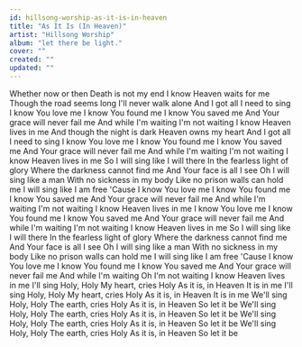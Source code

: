 ```yaml
---
id: hillsong-worship-as-it-is-in-heaven
title: "As It Is (In Heaven)"
artist: "Hillsong Worship"
album: "let there be light."
cover: ""
created: ""
updated: ""
---
```


Whether now or then
Death is not my end
I know Heaven waits for me
Though the road seems long
I'll never walk alone
And I got all I need to sing
I know You love me
I know You found me
I know You saved me
And Your grace will never fail me
And while I'm waiting
I'm not waiting
I know Heaven lives in me
And though the night is dark
Heaven owns my heart
And I got all I need to sing
I know You love me
I know You found me
I know You saved me
And Your grace will never fail me
And while I'm waiting
I'm not waiting
I know Heaven lives in me
So I will sing like I will there
In the fearless light of glory
Where the darkness cannot find me
And Your face is all I see
Oh I will sing like a man
With no sickness in my body
Like no prison walls can hold me
I will sing like I am free
'Cause I know You love me
I know You found me
I know You saved me
And Your grace will never fail me
And while I'm waiting
I'm not waiting
I know Heaven lives in me
I know You love me
I know You found me
I know You saved me
And Your grace will never fail me
And while I'm waiting
I'm not waiting
I know Heaven lives in me
So I will sing like I will there
In the fearless light of glory
Where the darkness cannot find me
And Your face is all I see
Oh I will sing like a man
With no sickness in my body
Like no prison walls can hold me
I will sing like I am free
'Cause I know You love me
I know You found me
I know You saved me
And Your grace will never fail me
And while I'm waiting
Oh I'm not waiting
I know Heaven lives in me
I'll sing Holy, Holy
My heart, cries Holy
As it is, in Heaven
It is in me
I'll sing Holy, Holy
My heart, cries Holy
As it is, in Heaven
It is in me
We'll sing Holy, Holy
The earth, cries Holy
As it is, in Heaven
So let it be
We'll sing Holy, Holy
The earth, cries Holy
As it is, in Heaven
So let it be
We'll sing Holy, Holy
The earth, cries Holy
As it is, in Heaven
So let it be
We'll sing Holy, Holy
The earth, cries Holy
As it is, in Heaven
So let it be